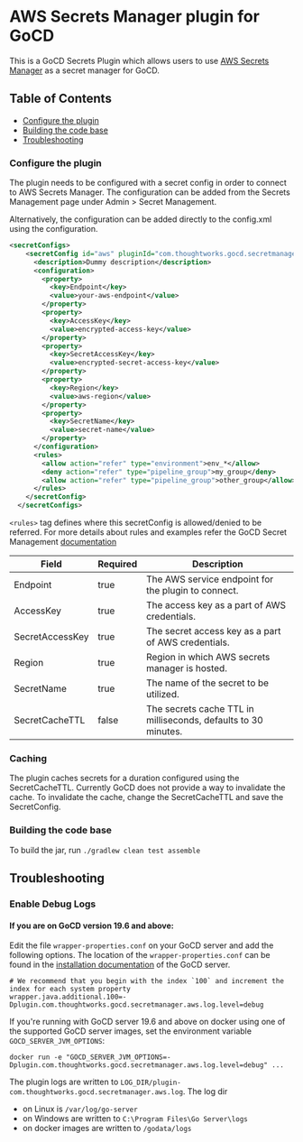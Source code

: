 
# AWS Secrets Manager plugin for GoCD

This is a GoCD Secrets Plugin which allows users to use [AWS Secrets Manager](https://aws.amazon.com/secrets-manager/) as a secret manager for GoCD.

## Table of Contents
* [Configure the plugin](#configure-the-plugin)
* [Building the code base](#building-the-code-base)
* [Troubleshooting](#troubleshooting)

### Configure the plugin

The plugin needs to be configured with a secret config in order to connect to AWS Secrets Manager. The configuration can be added from the Secrets Management page under Admin > Secret Management.

Alternatively, the configuration can be added directly to the config.xml using the configuration.

```xml
<secretConfigs>
    <secretConfig id="aws" pluginId="com.thoughtworks.gocd.secretmanager.aws">
      <description>Dummy description</description>
      <configuration>
        <property>
          <key>Endpoint</key>
          <value>your-aws-endpoint</value>
        </property>
        <property>
          <key>AccessKey</key>
          <value>encrypted-access-key</value>
        </property>
        <property>
          <key>SecretAccessKey</key>
          <value>encrypted-secret-access-key</value>
        </property>
        <property>
          <key>Region</key>
          <value>aws-region</value>
        </property>
        <property>
          <key>SecretName</key>
          <value>secret-name</value>
        </property>
      </configuration>
      <rules>
        <allow action="refer" type="environment">env_*</allow>
        <deny action="refer" type="pipeline_group">my_group</deny>
        <allow action="refer" type="pipeline_group">other_group</allow>
      </rules>
    </secretConfig>
  </secretConfigs>
```

`<rules>` tag defines where this secretConfig is allowed/denied to be referred. For more details about rules and examples refer the GoCD Secret Management [documentation](https://docs.gocd.org/current/configuration/secrets_management.html)

| Field           | Required  | Description                                                         |
| --------------- | --------- | --------------------------------------------------------------------|
| Endpoint        | true      | The AWS service endpoint for the plugin to connect.                 |
| AccessKey       | true      | The access key as a part of AWS credentials.                        |
| SecretAccessKey | true      | The secret access key as a part of AWS credentials.                 |
| Region          | true      | Region in which AWS secrets manager is hosted.                      |
| SecretName      | true      | The name of the secret to be utilized.                              |
| SecretCacheTTL  | false     | The secrets cache TTL in milliseconds, defaults to 30 minutes. |

### Caching
The plugin caches secrets for a duration configured using the SecretCacheTTL. Currently GoCD does not provide a
way to invalidate the cache. To invalidate the cache, change the SecretCacheTTL and save the SecretConfig.

### Building the code base
To build the jar, run `./gradlew clean test assemble`

## Troubleshooting

### Enable Debug Logs

#### If you are on GoCD version 19.6 and above:

Edit the file `wrapper-properties.conf` on your GoCD server and add the following options. The location of the `wrapper-properties.conf` can be found in the [installation documentation](https://docs.gocd.org/current/installation/installing_go_server.html) of the GoCD server.

```properties
# We recommend that you begin with the index `100` and increment the index for each system property
wrapper.java.additional.100=-Dplugin.com.thoughtworks.gocd.secretmanager.aws.log.level=debug
```

If you're running with GoCD server 19.6 and above on docker using one of the supported GoCD server images, set the environment variable `GOCD_SERVER_JVM_OPTIONS`:

```shell
docker run -e "GOCD_SERVER_JVM_OPTIONS=-Dplugin.com.thoughtworks.gocd.secretmanager.aws.log.level=debug" ...
```

The plugin logs are written to `LOG_DIR/plugin-com.thoughtworks.gocd.secretmanager.aws.log`. The log dir 
- on Linux is `/var/log/go-server`
- on Windows are written to `C:\Program Files\Go Server\logs` 
- on docker images are written to `/godata/logs`

